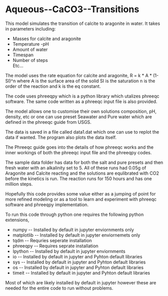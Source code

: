 # Aqueous--CaCO3--Transitions  
This model simulates the transition of calcite to aragonite in water.
It takes in parameters including:
- Masses for calcite and aragonite
- Temperature
-pH 
- Amount of water  
- Timespan  
- Number of steps  
Etc...

The model uses the rate equation for calcite and aragonite, R = k * A * (1- SI)^n
where A is the surface area of the solid SI is the saturation n is the order of the reaction and k is the eq constant.

The code uses phreeqpy which is a python library which utalizes phreeqc software. The same code written as a phreeqc input file is also provided.

The model allows one to customise their own solutions composition, pH, density, etc or one can use preset Seawater and Pure water which are defined in the phreeqc guide from USGS.

The data is saved in a file called data1.dat which one can use to replot the data if wanted. The program also plots the data itself.

The Phreeqc guide goes into the details of how phreeqc works and the inner workings of both the phreeqc input file and the phreeqpy codes.

The sample data folder has data for both the salt and pure presets and then fresh water with an alkalinity set to 5. All of these runs had 0.05g of Aragonite and Calcite reacting and the solutions are equlibrated with CO2 before the kinetics is run. The reaction runs for 150 hours and has one million steps.

Hopefully this code provides some value either as a jumping of point for more refined modeling or as a tool to learn and experiment with phreeqc software and phreeqpy implementation.

To run this code through python one requires the following python extensions,
- numpy       -- Installed by default in jupyter enviornments only
- matplotlib  -- Installed by default in jupyter enviornemets only
- tqdm        -- Requries seperate installation
- phreeqpy    -- Requires seprate installation
- Ipython     -- Installed by default in jupyter enviornments
- io          -- Installed by default in jupyter and Pyhton default libraries
- sys         -- Installed by default in jupyter and Pyhton default libraries
- os          -- Installed by default in jupyter and Pyhton default libraries
- timeit      -- Installed by default in jupyter and Pyhton default libraries

Most of which are likely installed by default in jupyter however these are needed for the entire code to run without problems.

